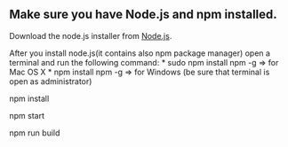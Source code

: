 
## Make sure you have **Node.js**  and **npm** installed.

Download the node.js installer from [Node.js](https://nodejs.org/en/). 

After you install node.js(it contains also npm package manager) open a terminal and run the following command:
    * sudo npm install npm -g => for Mac OS X
    * npm install npm -g => for Windows (be sure that terminal is open as administrator)

npm install

npm start

npm run build


